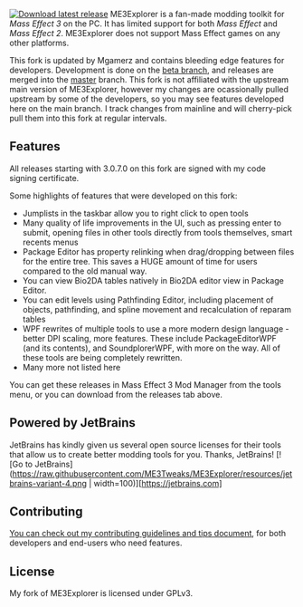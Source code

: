 [![Download latest release](https://raw.github.com/Mgamerz/ME3Explorer/Beta/ME3Explorer/Resources/toolset_splash.png)](https://github.com/Mgamerz/ME3Explorer/releases/latest)
ME3Explorer is a fan-made modding toolkit for _Mass Effect 3_ on the PC. It has limited support for both _Mass Effect_ and _Mass Effect 2_. ME3Explorer does not support Mass Effect games on any other platforms.

This fork is updated by Mgamerz and contains bleeding edge features for developers. Development is done on the [beta branch](https://github.com/Mgamerz/ME3Explorer/tree/Beta), and releases are merged into the [master](https://github.com/Mgamerz/ME3Explorer/tree/master) branch. This fork is not affiliated with the upstream main version of ME3Explorer, however my changes are ocassionally pulled upstream by some of the developers, so you may see features developed here on the main branch. I track changes from mainline and will cherry-pick pull them into this fork at regular intervals.

## Features
All releases starting with 3.0.7.0 on this fork are signed with my code signing certificate.

Some highlights of features that were developed on this fork:
 - Jumplists in the taskbar allow you to right click to open tools
 - Many quality of life improvements in the UI, such as pressing enter to submit, opening files in other tools directly from tools themselves, smart recents menus
 - Package Editor has property relinking when drag/dropping between files for the entire tree. This saves a HUGE amount of time for users compared to the old manual way.
 - You can view Bio2DA tables natively in Bio2DA editor view in Package Editor.
 - You can edit levels using Pathfinding Editor, including placement of objects, pathfinding, and spline movement and recalculation of reparam tables
 - WPF rewrites of multiple tools to use a more modern design language - better DPI scaling, more features. These include PackageEditorWPF (and its contents), and SoundplorerWPF, with more on the way. All of these tools are being completely rewritten.
 - Many more not listed here
  
You can get these releases in Mass Effect 3 Mod Manager from the tools menu, or you can download from the releases tab above.

## Powered by JetBrains
JetBrains has kindly given us several open source licenses for their tools that allow us to create better modding tools for you. Thanks, JetBrains!
[![Go to JetBrains](https://raw.githubusercontent.com/ME3Tweaks/ME3Explorer/resources/jetbrains-variant-4.png | width=100)][https://jetbrains.com]

## Contributing
[You can check out my contributing guidelines and tips document](https://github.com/Mgamerz/ME3Explorer/blob/Beta/CONTRIBUTING.md), for both developers and end-users who need features.

## License
My fork of ME3Explorer is licensed under GPLv3.
